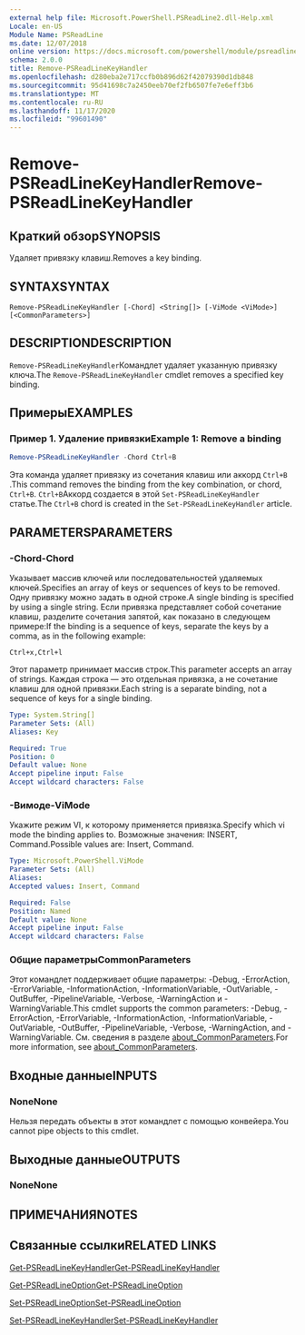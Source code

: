 ```yaml
---
external help file: Microsoft.PowerShell.PSReadLine2.dll-Help.xml
Locale: en-US
Module Name: PSReadLine
ms.date: 12/07/2018
online version: https://docs.microsoft.com/powershell/module/psreadline/remove-psreadlinekeyhandler?view=powershell-7.2&WT.mc_id=ps-gethelp
schema: 2.0.0
title: Remove-PSReadLineKeyHandler
ms.openlocfilehash: d280eba2e717ccfb0b896d62f42079390d1db848
ms.sourcegitcommit: 95d41698c7a2450eeb70ef2fb6507fe7e6eff3b6
ms.translationtype: MT
ms.contentlocale: ru-RU
ms.lasthandoff: 11/17/2020
ms.locfileid: "99601490"
---
```

# <span data-ttu-id="afbde-102">Remove-PSReadLineKeyHandler</span><span class="sxs-lookup"><span data-stu-id="afbde-102">Remove-PSReadLineKeyHandler</span></span>

## <span data-ttu-id="afbde-103">Краткий обзор</span><span class="sxs-lookup"><span data-stu-id="afbde-103">SYNOPSIS</span></span>
<span data-ttu-id="afbde-104">Удаляет привязку клавиш.</span><span class="sxs-lookup"><span data-stu-id="afbde-104">Removes a key binding.</span></span>

## <span data-ttu-id="afbde-105">SYNTAX</span><span class="sxs-lookup"><span data-stu-id="afbde-105">SYNTAX</span></span>

```
Remove-PSReadLineKeyHandler [-Chord] <String[]> [-ViMode <ViMode>] [<CommonParameters>]
```

## <span data-ttu-id="afbde-106">DESCRIPTION</span><span class="sxs-lookup"><span data-stu-id="afbde-106">DESCRIPTION</span></span>

<span data-ttu-id="afbde-107">`Remove-PSReadLineKeyHandler`Командлет удаляет указанную привязку ключа.</span><span class="sxs-lookup"><span data-stu-id="afbde-107">The `Remove-PSReadLineKeyHandler` cmdlet removes a specified key binding.</span></span>

## <span data-ttu-id="afbde-108">Примеры</span><span class="sxs-lookup"><span data-stu-id="afbde-108">EXAMPLES</span></span>

### <span data-ttu-id="afbde-109">Пример 1. Удаление привязки</span><span class="sxs-lookup"><span data-stu-id="afbde-109">Example 1: Remove a binding</span></span>

```powershell
Remove-PSReadLineKeyHandler -Chord Ctrl+B
```

<span data-ttu-id="afbde-110">Эта команда удаляет привязку из сочетания клавиш или аккорд `Ctrl+B` .</span><span class="sxs-lookup"><span data-stu-id="afbde-110">This command removes the binding from the key combination, or chord, `Ctrl+B`.</span></span> <span data-ttu-id="afbde-111">`Ctrl+B`Аккорд создается в этой `Set-PSReadLineKeyHandler` статье.</span><span class="sxs-lookup"><span data-stu-id="afbde-111">The `Ctrl+B` chord is created in the `Set-PSReadLineKeyHandler` article.</span></span>

## <span data-ttu-id="afbde-112">PARAMETERS</span><span class="sxs-lookup"><span data-stu-id="afbde-112">PARAMETERS</span></span>

### <span data-ttu-id="afbde-113">-Chord</span><span class="sxs-lookup"><span data-stu-id="afbde-113">-Chord</span></span>

<span data-ttu-id="afbde-114">Указывает массив ключей или последовательностей удаляемых ключей.</span><span class="sxs-lookup"><span data-stu-id="afbde-114">Specifies an array of keys or sequences of keys to be removed.</span></span> <span data-ttu-id="afbde-115">Одну привязку можно задать в одной строке.</span><span class="sxs-lookup"><span data-stu-id="afbde-115">A single binding is specified by using a single string.</span></span> <span data-ttu-id="afbde-116">Если привязка представляет собой сочетание клавиш, разделите сочетания запятой, как показано в следующем примере:</span><span class="sxs-lookup"><span data-stu-id="afbde-116">If the binding is a sequence of keys, separate the keys by a comma, as in the following example:</span></span>

`Ctrl+x,Ctrl+l`

<span data-ttu-id="afbde-117">Этот параметр принимает массив строк.</span><span class="sxs-lookup"><span data-stu-id="afbde-117">This parameter accepts an array of strings.</span></span> <span data-ttu-id="afbde-118">Каждая строка — это отдельная привязка, а не сочетание клавиш для одной привязки.</span><span class="sxs-lookup"><span data-stu-id="afbde-118">Each string is a separate binding, not a sequence of keys for a single binding.</span></span>

```yaml
Type: System.String[]
Parameter Sets: (All)
Aliases: Key

Required: True
Position: 0
Default value: None
Accept pipeline input: False
Accept wildcard characters: False
```

### <span data-ttu-id="afbde-119">-Вимоде</span><span class="sxs-lookup"><span data-stu-id="afbde-119">-ViMode</span></span>

<span data-ttu-id="afbde-120">Укажите режим VI, к которому применяется привязка.</span><span class="sxs-lookup"><span data-stu-id="afbde-120">Specify which vi mode the binding applies to.</span></span> <span data-ttu-id="afbde-121">Возможные значения: INSERT, Command.</span><span class="sxs-lookup"><span data-stu-id="afbde-121">Possible values are: Insert, Command.</span></span>

```yaml
Type: Microsoft.PowerShell.ViMode
Parameter Sets: (All)
Aliases:
Accepted values: Insert, Command

Required: False
Position: Named
Default value: None
Accept pipeline input: False
Accept wildcard characters: False
```

### <span data-ttu-id="afbde-122">Общие параметры</span><span class="sxs-lookup"><span data-stu-id="afbde-122">CommonParameters</span></span>

<span data-ttu-id="afbde-123">Этот командлет поддерживает общие параметры: -Debug, -ErrorAction, -ErrorVariable, -InformationAction, -InformationVariable, -OutVariable, -OutBuffer, -PipelineVariable, -Verbose, -WarningAction и -WarningVariable.</span><span class="sxs-lookup"><span data-stu-id="afbde-123">This cmdlet supports the common parameters: -Debug, -ErrorAction, -ErrorVariable, -InformationAction, -InformationVariable, -OutVariable, -OutBuffer, -PipelineVariable, -Verbose, -WarningAction, and -WarningVariable.</span></span> <span data-ttu-id="afbde-124">См. сведения в разделе [about_CommonParameters](http://go.microsoft.com/fwlink/?LinkID=113216).</span><span class="sxs-lookup"><span data-stu-id="afbde-124">For more information, see [about_CommonParameters](http://go.microsoft.com/fwlink/?LinkID=113216).</span></span>

## <span data-ttu-id="afbde-125">Входные данные</span><span class="sxs-lookup"><span data-stu-id="afbde-125">INPUTS</span></span>

### <span data-ttu-id="afbde-126">None</span><span class="sxs-lookup"><span data-stu-id="afbde-126">None</span></span>

<span data-ttu-id="afbde-127">Нельзя передать объекты в этот командлет с помощью конвейера.</span><span class="sxs-lookup"><span data-stu-id="afbde-127">You cannot pipe objects to this cmdlet.</span></span>

## <span data-ttu-id="afbde-128">Выходные данные</span><span class="sxs-lookup"><span data-stu-id="afbde-128">OUTPUTS</span></span>

### <span data-ttu-id="afbde-129">None</span><span class="sxs-lookup"><span data-stu-id="afbde-129">None</span></span>

## <span data-ttu-id="afbde-130">ПРИМЕЧАНИЯ</span><span class="sxs-lookup"><span data-stu-id="afbde-130">NOTES</span></span>

## <span data-ttu-id="afbde-131">Связанные ссылки</span><span class="sxs-lookup"><span data-stu-id="afbde-131">RELATED LINKS</span></span>

[<span data-ttu-id="afbde-132">Get-PSReadLineKeyHandler</span><span class="sxs-lookup"><span data-stu-id="afbde-132">Get-PSReadLineKeyHandler</span></span>](Get-PSReadLineKeyHandler.md)

[<span data-ttu-id="afbde-133">Get-PSReadLineOption</span><span class="sxs-lookup"><span data-stu-id="afbde-133">Get-PSReadLineOption</span></span>](Get-PSReadLineOption.md)

[<span data-ttu-id="afbde-134">Set-PSReadLineOption</span><span class="sxs-lookup"><span data-stu-id="afbde-134">Set-PSReadLineOption</span></span>](Set-PSReadLineOption.md)

[<span data-ttu-id="afbde-135">Set-PSReadLineKeyHandler</span><span class="sxs-lookup"><span data-stu-id="afbde-135">Set-PSReadLineKeyHandler</span></span>](Set-PSReadLineKeyHandler.md)


